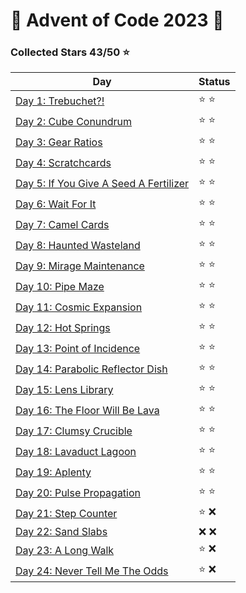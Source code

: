 # 🎄 Advent of Code 2023 🎄

### Collected Stars 43/50 ⭐

| Day                                              | Status |
|--------------------------------------------------|--------|
| [Day 1: Trebuchet?!](day_01)                     | ⭐ ⭐    |
| [Day 2: Cube Conundrum](day_02)                  | ⭐ ⭐    |
| [Day 3: Gear Ratios](day_03)                     | ⭐ ⭐    |
| [Day 4: Scratchcards](day_04)                    | ⭐ ⭐    |
| [Day 5: If You Give A Seed A Fertilizer](day_05) | ⭐ ⭐    |
| [Day 6: Wait For It](day_06)                     | ⭐ ⭐    |
| [Day 7: Camel Cards](day_07)                     | ⭐ ⭐    |
| [Day 8: Haunted Wasteland](day_08)               | ⭐ ⭐    |
| [Day 9: Mirage Maintenance](day_09)              | ⭐ ⭐    |
| [Day 10: Pipe Maze](day_10)                      | ⭐ ⭐    |
| [Day 11: Cosmic Expansion](day_11)               | ⭐ ⭐    |
| [Day 12: Hot Springs](day_12)                    | ⭐ ⭐    |
| [Day 13: Point of Incidence](day_13)             | ⭐ ⭐    |
| [Day 14: Parabolic Reflector Dish](day_14)       | ⭐ ⭐    |
| [Day 15: Lens Library](day_15)                   | ⭐ ⭐    |
| [Day 16: The Floor Will Be Lava](day_16)         | ⭐ ⭐    |
| [Day 17: Clumsy Crucible](day_17)                | ⭐ ⭐    |
| [Day 18: Lavaduct Lagoon](day_18)                | ⭐ ⭐    |
| [Day 19: Aplenty](day_19)                        | ⭐ ⭐    |
| [Day 20: Pulse Propagation](day_20)              | ⭐ ⭐    |
| [Day 21: Step Counter](day_21)                   | ⭐ ❌    |
| [Day 22: Sand Slabs](day_22)                     | ❌ ❌    |
| [Day 23: A Long Walk](day_23)                    | ⭐ ❌    |
| [Day 24: Never Tell Me The Odds](day_24)         | ⭐ ❌    |

